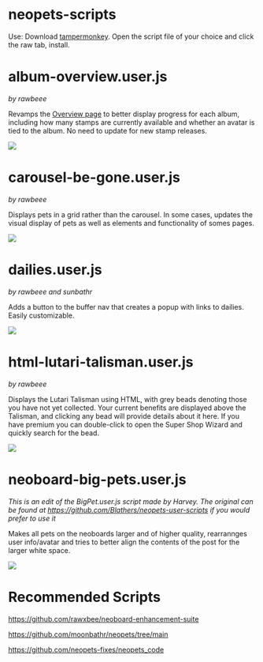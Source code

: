 # neopets-scripts

Use: Download <a href="https://chrome.google.com/webstore/detail/tampermonkey/dhdgffkkebhmkfjojejmpbldmpobfkfo?hl=en">tampermonkey</a>. Open the script file of your choice and click the raw tab, install.

# album-overview.user.js
*by rawbeee*

Revamps the [Overview page](https://www.neopets.com/stamps.phtml?type=progress) to better display progress for each album, including how many stamps are currently available and whether an avatar is tied to the album. No need to update for new stamp releases.

<img src="https://i.imgur.com/K9WJTNK.png">

# carousel-be-gone.user.js
*by rawbeee*

Displays pets in a grid rather than the carousel. In some cases, updates the visual display of pets as well as elements and functionality of somes pages.

<img src="https://i.imgur.com/NuZyir3.png">

# dailies.user.js
*by rawbeee and sunbathr*

Adds a button to the buffer nav that creates a popup with links to dailies. Easily customizable.

<img src="https://i.imgur.com/vcK62Th.png">

# html-lutari-talisman.user.js
*by rawbeee*

Displays the Lutari Talisman using HTML, with grey beads denoting those you have not yet collected. Your current benefits are displayed above the Talisman, and clicking any bead will provide details about it here. If you have premium you can double-click to open the Super Shop Wizard and quickly search for the bead.

<img src="https://i.imgur.com/a7KwbDl.png">

# neoboard-big-pets.user.js
*This is an edit of the BigPet.user.js script made by Harvey. The original can be found at https://github.com/Blathers/neopets-user-scripts if you would prefer to use it*

Makes all pets on the neoboards larger and of higher quality, rearrannges user info/avatar and tries to better align the contents of the post for the larger white space. 

<img src="https://i.imgur.com/Tkp64rj.png">

# Recommended Scripts

https://github.com/rawxbee/neoboard-enhancement-suite

https://github.com/moonbathr/neopets/tree/main

https://github.com/neopets-fixes/neopets_code

